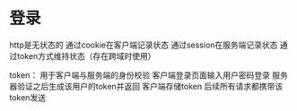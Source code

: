 # 登录

http是无状态的
通过cookie在客户端记录状态
通过session在服务端记录状态
通过token方式维持状态（存在跨域时使用）


token： 用于客户端与服务端的身份校验
客户端登录页面输入用户密码登录
服务器验证之后生成该用户的token并返回
客户端存储token
后续所有请求都携带该token发送

